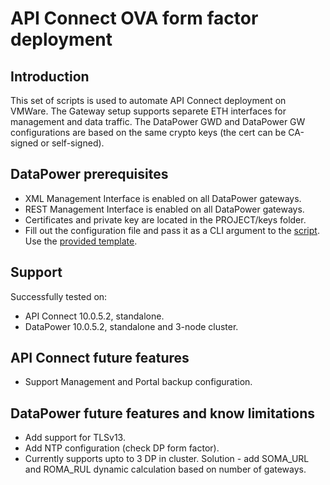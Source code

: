 # API Connect OVA form factor deployment

## Introduction

This set of scripts is used to automate API Connect deployment on VMWare.
The Gateway setup supports separete ETH interfaces for management and data traffic.
The DataPower GWD and DataPower GW configurations are based on the same crypto keys (the cert can be CA-signed or self-signed).

## DataPower prerequisites

- XML Management Interface is enabled on all DataPower gateways.
- REST Management Interface is enabled on all DataPower gateways.
- Certificates and private key are located in the PROJECT/keys folder.
- Fill out the configuration file and pass it as a CLI argument to the [script](08-deploy-dp.sh). Use the [provided template](00-project-template.conf).

## Support

Successfully tested on:

- API Connect 10.0.5.2, standalone.
- DataPower 10.0.5.2, standalone and 3-node cluster.

## API Connect future features

- Support Management and Portal backup configuration.

## DataPower future features and know limitations

- Add support for TLSv13.
- Add NTP configuration (check DP form factor).
- Currently supports upto to 3 DP in cluster. Solution - add SOMA_URL and ROMA_RUL dynamic calculation based on number of gateways.

